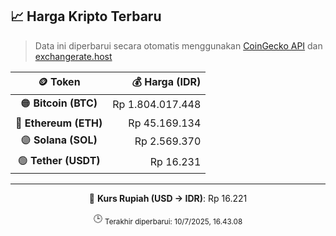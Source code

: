 

<!-- HARGA_KRIPTO -->
## 📈 Harga Kripto Terbaru

> Data ini diperbarui secara otomatis menggunakan [CoinGecko API](https://www.coingecko.com/) dan [exchangerate.host](https://exchangerate.host/)

<div align="center">

| 🪙 Token | 💰 Harga (IDR) |
|:------:|---------------:|
| 🟠 **Bitcoin (BTC)**   | Rp 1.804.017.448 |
| 🔵 **Ethereum (ETH)**  | Rp 45.169.134 |
| 🟣 **Solana (SOL)**    | Rp 2.569.370 |
| 🟢 **Tether (USDT)**   | Rp 16.231 |

---

💱 **Kurs Rupiah (USD → IDR)**: Rp 16.221

🕒 <sub>Terakhir diperbarui: 10/7/2025, 16.43.08</sub>

</div>
<!-- /HARGA_KRIPTO -->